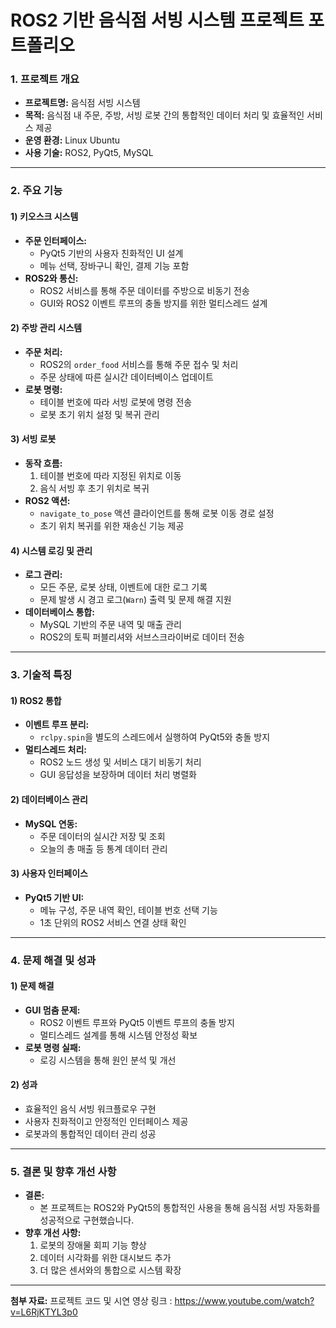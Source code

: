 # ROS2 기반 음식점 서빙 시스템 프로젝트 포트폴리오

### 1. 프로젝트 개요
- **프로젝트명:** 음식점 서빙 시스템
- **목적:** 음식점 내 주문, 주방, 서빙 로봇 간의 통합적인 데이터 처리 및 효율적인 서비스 제공
- **운영 환경:** Linux Ubuntu
- **사용 기술:** ROS2, PyQt5, MySQL

---

### 2. 주요 기능
#### 1) 키오스크 시스템
- **주문 인터페이스:**
  - PyQt5 기반의 사용자 친화적인 UI 설계
  - 메뉴 선택, 장바구니 확인, 결제 기능 포함
- **ROS2와 통신:**
  - ROS2 서비스를 통해 주문 데이터를 주방으로 비동기 전송
  - GUI와 ROS2 이벤트 루프의 충돌 방지를 위한 멀티스레드 설계

#### 2) 주방 관리 시스템
- **주문 처리:**
  - ROS2의 `order_food` 서비스를 통해 주문 접수 및 처리
  - 주문 상태에 따른 실시간 데이터베이스 업데이트
- **로봇 명령:**
  - 테이블 번호에 따라 서빙 로봇에 명령 전송
  - 로봇 초기 위치 설정 및 복귀 관리

#### 3) 서빙 로봇
- **동작 흐름:**
  1. 테이블 번호에 따라 지정된 위치로 이동
  2. 음식 서빙 후 초기 위치로 복귀
- **ROS2 액션:**
  - `navigate_to_pose` 액션 클라이언트를 통해 로봇 이동 경로 설정
  - 초기 위치 복귀를 위한 재송신 기능 제공

#### 4) 시스템 로깅 및 관리
- **로그 관리:**
  - 모든 주문, 로봇 상태, 이벤트에 대한 로그 기록
  - 문제 발생 시 경고 로그(`Warn`) 출력 및 문제 해결 지원
- **데이터베이스 통합:**
  - MySQL 기반의 주문 내역 및 매출 관리
  - ROS2의 토픽 퍼블리셔와 서브스크라이버로 데이터 전송

---

### 3. 기술적 특징
#### 1) ROS2 통합
- **이벤트 루프 분리:**
  - `rclpy.spin`을 별도의 스레드에서 실행하여 PyQt5와 충돌 방지
- **멀티스레드 처리:**
  - ROS2 노드 생성 및 서비스 대기 비동기 처리
  - GUI 응답성을 보장하며 데이터 처리 병렬화

#### 2) 데이터베이스 관리
- **MySQL 연동:**
  - 주문 데이터의 실시간 저장 및 조회
  - 오늘의 총 매출 등 통계 데이터 관리

#### 3) 사용자 인터페이스
- **PyQt5 기반 UI:**
  - 메뉴 구성, 주문 내역 확인, 테이블 번호 선택 기능
  - 1초 단위의 ROS2 서비스 연결 상태 확인

---

### 4. 문제 해결 및 성과
#### 1) 문제 해결
- **GUI 멈춤 문제:**
  - ROS2 이벤트 루프와 PyQt5 이벤트 루프의 충돌 방지
  - 멀티스레드 설계를 통해 시스템 안정성 확보
- **로봇 명령 실패:**
  - 로깅 시스템을 통해 원인 분석 및 개선

#### 2) 성과
- 효율적인 음식 서빙 워크플로우 구현
- 사용자 친화적이고 안정적인 인터페이스 제공
- 로봇과의 통합적인 데이터 관리 성공

---

### 5. 결론 및 향후 개선 사항
- **결론:**
  - 본 프로젝트는 ROS2와 PyQt5의 통합적인 사용을 통해 음식점 서빙 자동화를 성공적으로 구현했습니다.
- **향후 개선 사항:**
  1. 로봇의 장애물 회피 기능 향상
  2. 데이터 시각화를 위한 대시보드 추가
  3. 더 많은 센서와의 통합으로 시스템 확장

---

**첨부 자료:** 프로젝트 코드 및 시연 영상 링크 : https://www.youtube.com/watch?v=L6RjKTYL3p0

